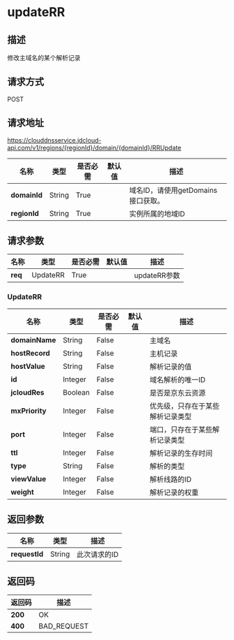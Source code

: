 # updateRR


## 描述
修改主域名的某个解析记录

## 请求方式
POST

## 请求地址
https://clouddnsservice.jdcloud-api.com/v1/regions/{regionId}/domain/{domainId}/RRUpdate

|名称|类型|是否必需|默认值|描述|
|---|---|---|---|---|
|**domainId**|String|True| |域名ID，请使用getDomains接口获取。|
|**regionId**|String|True| |实例所属的地域ID|

## 请求参数
|名称|类型|是否必需|默认值|描述|
|---|---|---|---|---|
|**req**|UpdateRR|True| |updateRR参数|

### UpdateRR
|名称|类型|是否必需|默认值|描述|
|---|---|---|---|---|
|**domainName**|String|False| |主域名|
|**hostRecord**|String|False| |主机记录|
|**hostValue**|String|False| |解析记录的值|
|**id**|Integer|False| |域名解析的唯一ID|
|**jcloudRes**|Boolean|False| |是否是京东云资源|
|**mxPriority**|Integer|False| |优先级，只存在于某些解析记录类型|
|**port**|Integer|False| |端口，只存在于某些解析记录类型|
|**ttl**|Integer|False| |解析记录的生存时间|
|**type**|String|False| |解析的类型|
|**viewValue**|Integer|False| |解析线路的ID|
|**weight**|Integer|False| |解析记录的权重|

## 返回参数
|名称|类型|描述|
|---|---|---|
|**requestId**|String|此次请求的ID|


## 返回码
|返回码|描述|
|---|---|
|**200**|OK|
|**400**|BAD_REQUEST|
